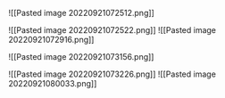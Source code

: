 ![[Pasted image 20220921072512.png]]


![[Pasted image 20220921072522.png]]
![[Pasted image 20220921072916.png]]

![[Pasted image 20220921073156.png]]

![[Pasted image 20220921073226.png]]
![[Pasted image 20220921080033.png]]

